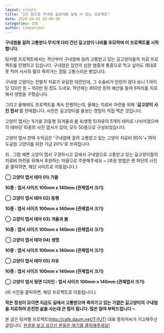 ```yaml
---
layout: single
title: "1만 원으로 구내염 길냥이를 살릴 수 있는 프로젝트"
date: 2020-04-02 02:00:00
categories: 감동
author: Companimal
---
```


**구내염을 걸려 고통받다 무지개 다리 건넌 길고양이 나비를 추모하며 이 프로젝트를 시작합니다.**

팅커벨 프로젝트에서는 작년부터 구내염에 걸려 고통받고 있는 길고양이들의 치료 프로젝트를 진행하고 있습니다. 구내염은 입안의 심한 염증과 통증으로 먹고 싶어도 제대로 못 먹어 서서히 말라 죽어가는 정말 고통스러운 병입니다.

구내염 고양이는 전발치 치료가 유일한 대안인데, 그 수술비가 만만치 않다 보니 1 아이당 120만 원 ~ 150만 원 정도 드네요. 작년에는 850만 원의 예산을 들여 6마리를 치료해서 생명을 구했습니다.

그리고 올해에도 프로젝트를 계속 진행하는데, 올해는 치료비 마련을 위해 '**길고양이 사진 엽서**'를 판매합니다. 사진은 길고양이를 돌보는 캣맘이 직접 찍은 것입니다.

​​고양이 엽서는 1)가을 2)동행 3)겨울과 봄 4)생명 5)자유의 5개의 테마로 나뉘어졌으며 각 테마당 10종의 사진 엽서가 있어, 모두 50종으로 구성되었습니다.

고양이 엽서 판매 수익금은 '구내염에 걸려 고통받고 있는 고양이 치료비 80%'+'여의도공원 고양이를 위한 기금 20%'로 쓰여집니다.

자.. 그럼 예쁜 고양이 엽서 구경하시고 길에서 구내염으로 고통받고 있는 길고양이들의 치료비 마련을 위해서 후원하는 마음으로 주문해주세요 ~ (후원 방법은 맨 하단의 사진을 클릭하면, 해당 사이트로 이동됩니다.)

**◯ 고양이 엽서 테마 01) 가을**

**10종 : 엽서 사이즈 100mm x 140mm (관제엽서 크기)**

**◯ 고양이 엽서 테마 02) 동행**

**10종 : 엽서 사이즈 100mm x 140mm (관제엽서 크기)**

**◯ 고양이 엽서 테마 03) 겨울과 봄**

**10종 : 엽서 사이즈 100mm x 140mm (관제엽서 크기)**

**◯ 고양이 엽서 테마 04) 생명**

**10종 : 엽서 사이즈 100mm x 140mm (관제엽서 크기)**

**◯ 고양이 엽서 테마 05) 자유**

**10종 : 엽서 사이즈 100mm x 140mm (관제엽서 크기)**

**◯ 고양이 엽서 뒷면 디자인 : 엽서 사이즈 100mm x 140mm (관제엽서 크기)**

[](https://blog.naver.com/tinkerbell-project/221869957455)

(위 사진을 클릭하면, 해당 프로젝트로 이동됩니다.)

**작은 정성이 모이면 지금도 길에서 고통받으며 죽어가고 있는 가엾은 길고양이의 구내염을 치료하여 온전한 삶을 사는데 큰 힘이 됩니다. 많은 참여 부탁드립니다 ~**

본 글은 팅커벨 프로젝트(http://cafe.daum.net/T-PJT) 대표 뚱아저씨가 기고해주신 글입니다. [원글을 보고 싶으신 분들은 여기를 클릭해주세요!](https://blog.naver.com/tinkerbell-project/221869957455)

